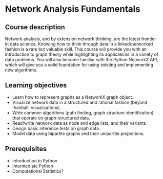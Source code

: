 # Network Analysis Fundamentals

## Course description

Network analysis, and by extension network thinking, are the latest frontier in data science. Knowing how to think through data in a linked/networked fashion is a rare but valuable skill. This course will provide you with an introduction to graph theory while highlighting its applications in a variety of data problems. You will also become familiar with the Python NetworkX API, which will give you a solid foundation for using existing and implementing new algorithms.

## Learning objectives

* Learn how to represent graphs as a NetworkX graph object.
* Visualize network data in a structured and rational fashion (beyond 'hairball' visualizations).
* Write common algorithms (path finding, graph structure identification) that operate on graph-structured data.
* Read/write network data as node and edge lists, and their variants.
* Design basic inference tests on graph data.
* Model data using bipartite graphs and their unipartite projections.

## Prerequisites

* Introduction to Python
* Intermediate Python
* Computational Statistics?